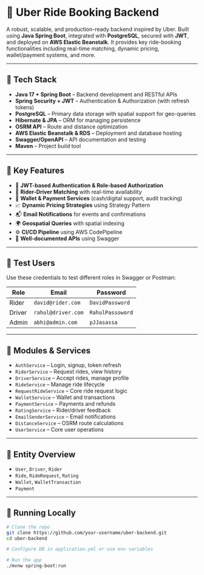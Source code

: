 # 🚗 Uber Ride Booking Backend

A robust, scalable, and production-ready backend inspired by Uber. Built using **Java Spring Boot**, integrated with **PostgreSQL**, secured with **JWT**, and deployed on **AWS Elastic Beanstalk**. It provides key ride-booking functionalities including real-time matching, dynamic pricing, wallet/payment systems, and more.

---

## 🔧 Tech Stack

- **Java 17 + Spring Boot** – Backend development and RESTful APIs
- **Spring Security + JWT** – Authentication & Authorization (with refresh tokens)
- **PostgreSQL** – Primary data storage with spatial support for geo-queries
- **Hibernate & JPA** – ORM for managing persistence
- **OSRM API** – Route and distance optimization
- **AWS Elastic Beanstalk & RDS** – Deployment and database hosting
- **Swagger/OpenAPI** – API documentation and testing
- **Maven** – Project build tool

---

## 🎯 Key Features

- 🔐 **JWT-based Authentication & Role-based Authorization**
- 📍 **Rider-Driver Matching** with real-time availability
- 💸 **Wallet & Payment Services** (cash/digital support, audit tracking)
- 📈 **Dynamic Pricing Strategies** using Strategy Pattern
- 📬 **Email Notifications** for events and confirmations
- 🌍 **Geospatial Queries** with spatial indexing
- ⚙️ **CI/CD Pipeline** using AWS CodePipeline
- 📜 **Well-documented APIs** using Swagger

---

## 🔐 Test Users

Use these credentials to test different roles in Swagger or Postman:

| Role   | Email               | Password        |
|--------|---------------------|-----------------|
| Rider  | `david@rider.com`   | `DavidPassword` |
| Driver | `rahul@driver.com`  | `RahulPassoword`|
| Admin  | `abhi@admin.com`    | `pJJasassa`     |

---

## 🧱 Modules & Services

- `AuthService` – Login, signup, token refresh
- `RiderService` – Request rides, view history
- `DriverService` – Accept rides, manage profile
- `RideService` – Manage ride lifecycle
- `RequestRideService` – Core ride request logic
- `WalletService` – Wallet and transactions
- `PaymentService` – Payments and refunds
- `RatingService` – Rider/driver feedback
- `EmailSenderService` – Email notifications
- `DistanceService` – OSRM route calculations
- `UserService` – Core user operations

---

## 🧩 Entity Overview

- `User`, `Driver`, `Rider`
- `Ride`, `RideRequest`, `Rating`
- `Wallet`, `WalletTransaction`
- `Payment`

---

## 🧪 Running Locally

```bash
# Clone the repo
git clone https://github.com/your-username/uber-backend.git
cd uber-backend

# Configure DB in application.yml or use env variables

# Run the app
./mvnw spring-boot:run
